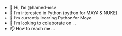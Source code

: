 - 👋 Hi, I’m @hamed-msv
- 👀 I’m interested in Python (python for MAYA & NUKE)
- 🌱 I’m currently learning Python for Maya
- 💞️ I’m looking to collaborate on ...
- 📫 How to reach me ...

<!---
hamed-msv/hamed-msv is a ✨ special ✨ repository because its `README.md` (this file) appears on your GitHub profile.
You can click the Preview link to take a look at your changes.
--->
